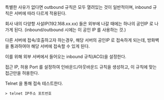 특별한 사유가 없다면 outbound 규칙은 모두 열려있는 것이 일반적이며, inbound 규칙은 서버에 따라 다르게 적용된다.

회사 내의 다양항 사설IP(192.168.xx.xx) 들은 외부에 나갈 때에는 하나의 공인IP 로 나가게 된다. (inbound/outbound 시에는 이 공인 IP 를 사용하는 것.)

다른 서버에 접속/호출하고자 하는경우, 해당 서버의 공인IP 로 접속하게 되는데, 방화벽을 통과하여야 해당 서버에 접속할 수 있게 된다.

이를 위해 외부 서버에서 들어오는 inbound 규칙(ACG)을 설정한다.

접근 IP, 허용 Port 를 설정하여 인바운드/아웃바운드 규칙을 생성하고, 이 규칙에 맞는 접근만을 허용한다.

Telnet 을 통해 접속 테스트한다.

```
> telnet IP주소 포트번호
```
